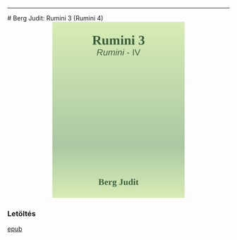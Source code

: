<hr/>
# <a name="id_1425">Berg Judit: Rumini 3 (Rumini 4) </a>
<center><img src="https://github.com/BercziSandor/calibre_lib/raw/main/main/Berg%20Judit/Rumini%203%20%281425%29/cover.jpg" alt="cover" width="300"/></center>

### Letöltés
[epub](https://github.com/BercziSandor/calibre_lib/raw/main/main/Berg%20Judit/Rumini%203%20%281425%29/Rumini%203%20-%20Berg%20Judit.epub)

